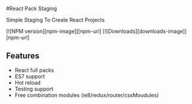 #React Pack Staging

Simple Staging To Create React Projects

[![NPM version][npm-image]][npm-url] [![Downloads][downloads-image]][npm-url]

## Features

* React full packs
* ES7 support
* Hot reload
* Testing support
* Free combination modules (ie8/redux/router/cssMoudules)
